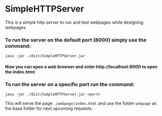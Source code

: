 # SimpleHTTPServer
This is a simple http server to run and test webpages while designing webpages

### To run the server on the default port (8000) simply use the command:

`java -jar ./dist/SimpleHTTPServer.jar`

#### Now you can open a web browser and enter http://localhost:8000 to open the index.html

### To run the server on a specific port run the command:

`java -jar ./dist/SimpleHTTPServer.jar <port>`

This will serve the page `./webpage/index.html` and use the folder `webpage` as the base folder for next upcoming requests.


